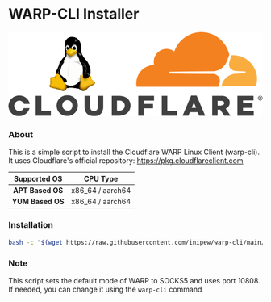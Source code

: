# WARP-CLI Installer
![App Screenshot](https://raw.githubusercontent.com/Sir-MmD/warp-cli/refs/heads/main/logo.png)
### About
This is a simple script to install the Cloudflare WARP Linux Client (warp-cli). It uses Cloudflare's official repository: https://pkg.cloudflareclient.com

<div align="center">

| Supported OS  | CPU Type         |
|:--------------:|:----------------:|
| **APT Based OS** | x86_64 / aarch64 |
| **YUM Based OS** | x86_64 / aarch64 |

</div>


### Installation
```bash
bash -c "$(wget https://raw.githubusercontent.com/inipew/warp-cli/main/warp-cli.sh -O -)"
```
### Note
This script sets the default mode of WARP to SOCKS5 and uses port 10808. If needed, you can change it using the ```warp-cli``` command
